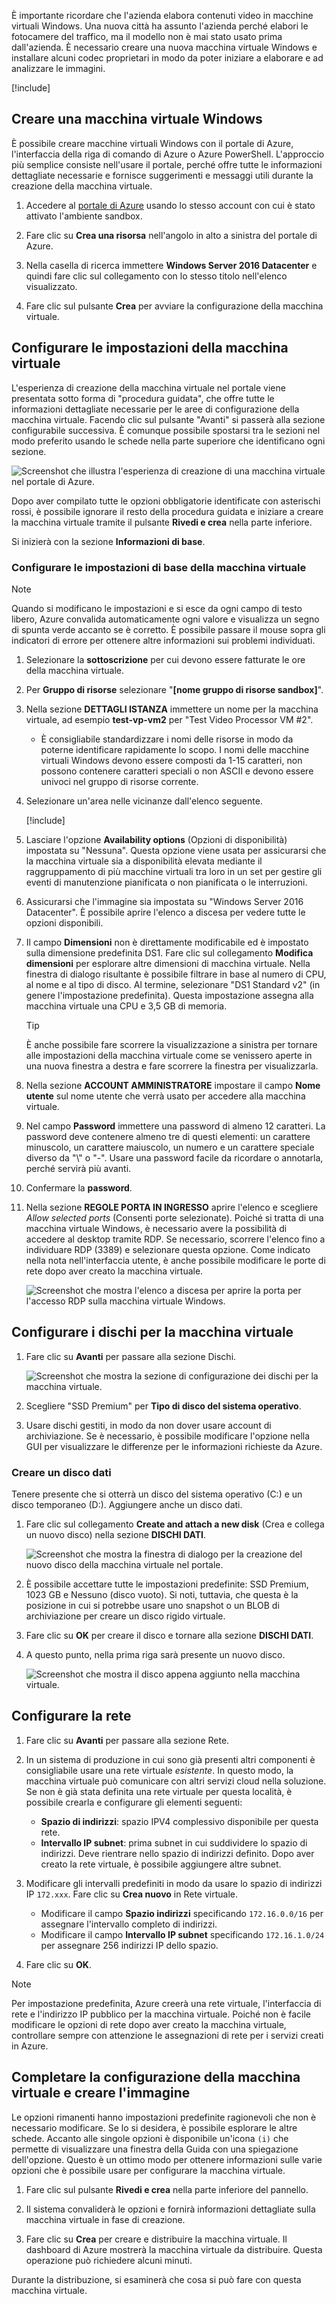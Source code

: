 È importante ricordare che l'azienda elabora contenuti video in macchine virtuali Windows. Una nuova città ha assunto l'azienda perché elabori le fotocamere del traffico, ma il modello non è mai stato usato prima dall'azienda. È necessario creare una nuova macchina virtuale Windows e installare alcuni codec proprietari in modo da poter iniziare a elaborare e ad analizzare le immagini.

<!-- Activate the sandbox -->
[!include[](../../../includes/azure-sandbox-activate.md)]

## <a name="create-a-new-windows-virtual-machine"></a>Creare una macchina virtuale Windows

È possibile creare macchine virtuali Windows con il portale di Azure, l'interfaccia della riga di comando di Azure o Azure PowerShell. L'approccio più semplice consiste nell'usare il portale, perché offre tutte le informazioni dettagliate necessarie e fornisce suggerimenti e messaggi utili durante la creazione della macchina virtuale.

1. Accedere al [portale di Azure](https://portal.azure.com/learn.docs.microsoft.com?azure-portal=true) usando lo stesso account con cui è stato attivato l'ambiente sandbox.

1. Fare clic su **Crea una risorsa** nell'angolo in alto a sinistra del portale di Azure.

1. Nella casella di ricerca immettere **Windows Server 2016 Datacenter** e quindi fare clic sul collegamento con lo stesso titolo nell'elenco visualizzato.

1. Fare clic sul pulsante **Crea** per avviare la configurazione della macchina virtuale.

## <a name="configure-the-vm-settings"></a>Configurare le impostazioni della macchina virtuale

L'esperienza di creazione della macchina virtuale nel portale viene presentata sotto forma di "procedura guidata", che offre tutte le informazioni dettagliate necessarie per le aree di configurazione della macchina virtuale. Facendo clic sul pulsante "Avanti" si passerà alla sezione configurabile successiva. È comunque possibile spostarsi tra le sezioni nel modo preferito usando le schede nella parte superiore che identificano ogni sezione.

![Screenshot che illustra l'esperienza di creazione di una macchina virtuale nel portale di Azure.](../media/3-azure-portal-create-vm.png)

Dopo aver compilato tutte le opzioni obbligatorie identificate con asterischi rossi, è possibile ignorare il resto della procedura guidata e iniziare a creare la macchina virtuale tramite il pulsante **Rivedi e crea** nella parte inferiore.

Si inizierà con la sezione **Informazioni di base**.

### <a name="configure-basic-vm-settings"></a>Configurare le impostazioni di base della macchina virtuale

> [!NOTE]
> Quando si modificano le impostazioni e si esce da ogni campo di testo libero, Azure convalida automaticamente ogni valore e visualizza un segno di spunta verde accanto se è corretto. È possibile passare il mouse sopra gli indicatori di errore per ottenere altre informazioni sui problemi individuati.

1. Selezionare la **sottoscrizione** per cui devono essere fatturate le ore della macchina virtuale.

1. Per **Gruppo di risorse** selezionare "**<rgn>[nome gruppo di risorse sandbox]</rgn>**".

1. Nella sezione **DETTAGLI ISTANZA** immettere un nome per la macchina virtuale, ad esempio **test-vp-vm2** per "Test Video Processor VM #2".
    - È consigliabile standardizzare i nomi delle risorse in modo da poterne identificare rapidamente lo scopo. I nomi delle macchine virtuali Windows devono essere composti da 1-15 caratteri, non possono contenere caratteri speciali o non ASCII e devono essere univoci nel gruppo di risorse corrente.

1. Selezionare un'area nelle vicinanze dall'elenco seguente.

   [!include[](../../../includes/azure-sandbox-regions-first-mention-note-friendly.md)]

1. Lasciare l'opzione **Availability options** (Opzioni di disponibilità) impostata su "Nessuna". Questa opzione viene usata per assicurarsi che la macchina virtuale sia a disponibilità elevata mediante il raggruppamento di più macchine virtuali tra loro in un set per gestire gli eventi di manutenzione pianificata o non pianificata o le interruzioni.

1. Assicurarsi che l'immagine sia impostata su "Windows Server 2016 Datacenter". È possibile aprire l'elenco a discesa per vedere tutte le opzioni disponibili.

1. Il campo **Dimensioni** non è direttamente modificabile ed è impostato sulla dimensione predefinita DS1. Fare clic sul collegamento **Modifica dimensioni** per esplorare altre dimensioni di macchina virtuale. Nella finestra di dialogo risultante è possibile filtrare in base al numero di CPU, al nome e al tipo di disco. Al termine, selezionare "DS1 Standard v2" (in genere l'impostazione predefinita). Questa impostazione assegna alla macchina virtuale una CPU e 3,5 GB di memoria.

    > [!TIP]
    > È anche possibile fare scorrere la visualizzazione a sinistra per tornare alle impostazioni della macchina virtuale come se venissero aperte in una nuova finestra a destra e fare scorrere la finestra per visualizzarla.

1. Nella sezione **ACCOUNT AMMINISTRATORE** impostare il campo **Nome utente** sul nome utente che verrà usato per accedere alla macchina virtuale.

1. Nel campo **Password** immettere una password di almeno 12 caratteri. La password deve contenere almeno tre di questi elementi: un carattere minuscolo, un carattere maiuscolo, un numero e un carattere speciale diverso da "\\" o "-". Usare una password facile da ricordare o annotarla, perché servirà più avanti.

1. Confermare la **password**.

1. Nella sezione **REGOLE PORTA IN INGRESSO** aprire l'elenco e scegliere _Allow selected ports_ (Consenti porte selezionate). Poiché si tratta di una macchina virtuale Windows, è necessario avere la possibilità di accedere al desktop tramite RDP. Se necessario, scorrere l'elenco fino a individuare RDP (3389) e selezionare questa opzione. Come indicato nella nota nell'interfaccia utente, è anche possibile modificare le porte di rete dopo aver creato la macchina virtuale.

    ![Screenshot che mostra l'elenco a discesa per aprire la porta per l'accesso RDP sulla macchina virtuale Windows.](../media/3-open-ports.png)

## <a name="configure-disks-for-the-vm"></a>Configurare i dischi per la macchina virtuale

1. Fare clic su **Avanti** per passare alla sezione Dischi.

    ![Screenshot che mostra la sezione di configurazione dei dischi per la macchina virtuale.](../media/3-configure-disks.png)

1. Scegliere "SSD Premium" per **Tipo di disco del sistema operativo**.

1. Usare dischi gestiti, in modo da non dover usare account di archiviazione. Se è necessario, è possibile modificare l'opzione nella GUI per visualizzare le differenze per le informazioni richieste da Azure.

### <a name="create-a-data-disk"></a>Creare un disco dati

Tenere presente che si otterrà un disco del sistema operativo (C:) e un disco temporaneo (D:). Aggiungere anche un disco dati.

1. Fare clic sul collegamento **Create and attach a new disk** (Crea e collega un nuovo disco) nella sezione **DISCHI DATI**.

    ![Screenshot che mostra la finestra di dialogo per la creazione del nuovo disco della macchina virtuale nel portale.](../media/3-add-data-disk.png)

1. È possibile accettare tutte le impostazioni predefinite: SSD Premium, 1023 GB e Nessuno (disco vuoto). Si noti, tuttavia, che questa è la posizione in cui si potrebbe usare uno snapshot o un BLOB di archiviazione per creare un disco rigido virtuale.

1. Fare clic su **OK** per creare il disco e tornare alla sezione **DISCHI DATI**.

1. A questo punto, nella prima riga sarà presente un nuovo disco.

    ![Screenshot che mostra il disco appena aggiunto nella macchina virtuale.](../media/3-new-disk.png)

## <a name="configure-the-network"></a>Configurare la rete

1. Fare clic su **Avanti** per passare alla sezione Rete.

1. In un sistema di produzione in cui sono già presenti altri componenti è consigliabile usare una rete virtuale _esistente_. In questo modo, la macchina virtuale può comunicare con altri servizi cloud nella soluzione. Se non è già stata definita una rete virtuale per questa località, è possibile crearla e configurare gli elementi seguenti:
    - **Spazio di indirizzi**: spazio IPV4 complessivo disponibile per questa rete.
    - **Intervallo IP subnet**: prima subnet in cui suddividere lo spazio di indirizzi. Deve rientrare nello spazio di indirizzi definito. Dopo aver creato la rete virtuale, è possibile aggiungere altre subnet.

1. Modificare gli intervalli predefiniti in modo da usare lo spazio di indirizzi IP `172.xxx`. Fare clic su **Crea nuovo** in Rete virtuale.
    - Modificare il campo **Spazio indirizzi** specificando `172.16.0.0/16` per assegnare l'intervallo completo di indirizzi.
    - Modificare il campo **Intervallo IP subnet** specificando `172.16.1.0/24` per assegnare 256 indirizzi IP dello spazio.

1. Fare clic su **OK**.

> [!NOTE]
> Per impostazione predefinita, Azure creerà una rete virtuale, l'interfaccia di rete e l'indirizzo IP pubblico per la macchina virtuale. Poiché non è facile modificare le opzioni di rete dopo aver creato la macchina virtuale, controllare sempre con attenzione le assegnazioni di rete per i servizi creati in Azure.

## <a name="finish-configuring-the-vm-and-create-the-image"></a>Completare la configurazione della macchina virtuale e creare l'immagine

Le opzioni rimanenti hanno impostazioni predefinite ragionevoli che non è necessario modificare. Se lo si desidera, è possibile esplorare le altre schede. Accanto alle singole opzioni è disponibile un'icona `(i)` che permette di visualizzare una finestra della Guida con una spiegazione dell'opzione. Questo è un ottimo modo per ottenere informazioni sulle varie opzioni che è possibile usare per configurare la macchina virtuale.

1. Fare clic sul pulsante **Rivedi e crea** nella parte inferiore del pannello.

1. Il sistema convaliderà le opzioni e fornirà informazioni dettagliate sulla macchina virtuale in fase di creazione.

1. Fare clic su **Crea** per creare e distribuire la macchina virtuale. Il dashboard di Azure mostrerà la macchina virtuale da distribuire. Questa operazione può richiedere alcuni minuti.

Durante la distribuzione, si esaminerà che cosa si può fare con questa macchina virtuale.